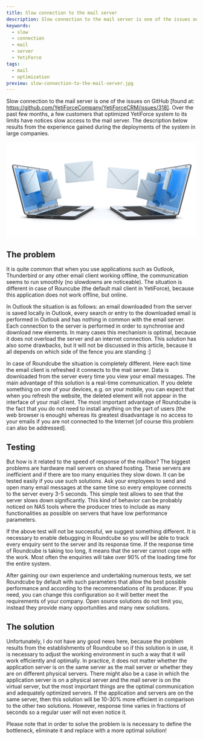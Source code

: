 ```yaml
---
title: Slow connection to the mail server
description: Slow connection to the mail server is one of the issues on GitHub
keywords:
  - slow
  - connection
  - mail
  - server
  - YetiForce
tags:
  - mail
  - optimization
preview: slow-connection-to-the-mail-server.jpg
---
```


Slow connection to the mail server is one of the issues on GitHub [found at: https://github.com/YetiForceCompany/YetiForceCRM/issues/318]. Over the past few months, a few customers that optimized YetiForce system to its limits have notices slow access to the mail server. The description below results from the experience gained during the deployments of the system in large companies.

![MySQL](slow-connection-to-the-mail-server.jpg)

## The problem

It is quite common that when you use applications such as Outlook, Thunderbird or any other email client working offline, the communication seems to run smoothly (no slowdowns are noticeable). The situation is different in case of Rouncube (the default mail client in YetiForce), because this application does not work offline, but online.

In Outlook the situation is as follows: an email downloaded from the server is saved locally in Outlook, every search or entry to the downloaded email is performed in Outlook and has nothing in common with the email server. Each connection to the server is performed in order to synchronise and download new elements. In many cases this mechanism is optimal, because it does not overload the server and an internet connection. This solution has also some drawbacks, but it will not be discussed in this article, because it all depends on which side of the fence you are standing :]

In case of Roundcube the situation is completely different. Here each time the email client is refreshed it connects to the mail server. Data is downloaded from the server every time you view your email messages. The main advantage of this solution is a real-time communication. If you delete something on one of your devices, e.g. on your mobile, you can expect that when you refresh the website, the deleted element will not appear in the interface of your mail client. The most important advantage of Roundcube is the fact that you do not need to install anything on the part of users (the web browser is enough) whereas its greatest disadvantage is no access to your emails if you are not connected to the Internet [of course this problem can also be addressed].

## Testing

But how is it related to the speed of response of the mailbox? The biggest problems are hardware mail servers on shared hosting. These servers are inefficient and if there are too many enquiries they slow down. It can be tested easily if you use such solutions. Ask your employees to send and open many email messages at the same time so every employee connects to the server every 3-5 seconds. This simple test allows to see that the server slows down significantly. This kind of behavior can be probably noticed on NAS tools where the producer tries to include as many functionalities as possible on servers that have low performance parameters.

If the above test will not be successful, we suggest something different. It is necessary to enable debugging in Roundcube so you will be able to track every enquiry sent to the server and its response time. If the response time of Roundcube is taking too long, it means that the server cannot cope with the work. Most often the enquiries will take over 90% of the loading time for the entire system.

After gaining our own experience and undertaking numerous tests, we set Roundcube by default with such parameters that allow the best possible performance and according to the recommendations of its producer. If you need, you can change this configuration so it will better meet the requirements of your company. Open source solutions do not limit you, instead they provide many opportunities and many new solutions.

## The solution

Unfortunately, I do not have any good news here, because the problem results from the establishments of Roundcube so if this solution is in use, it is necessary to adjust the working environment in such a way that it will work efficiently and optimally. In practice, it does not matter whether the application server is on the same server as the mail server or whether they are on different physical servers. There might also be a case in which the application server is on a physical server and the mail server is on the virtual server, but the most important things are the optimal communication and adequately optimized servers. If the application and servers are on the same server, then this solution will be 10-30% more efficient in comparison to the other two solutions. However, response time varies in fractions of seconds so a regular user will not even notice it.

Please note that in order to solve the problem is is necessary to define the bottleneck, eliminate it and replace with a more optimal solution!
